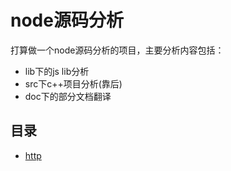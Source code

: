 # node源码分析

打算做一个node源码分析的项目，主要分析内容包括：
+ lib下的js lib分析
+ src下c++项目分析(靠后)
+ doc下的部分文档翻译

## 目录

+ [http]()

